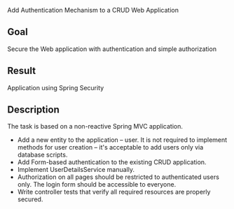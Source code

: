 Add Authentication Mechanism to a CRUD Web Application

## Goal

Secure the Web application with authentication and simple authorization

## Result

Application using Spring Security

## Description

The task is based on a non-reactive Spring MVC application.

- Add a new entity to the application – user.
  It is not required to implement methods for user creation – it's acceptable to add users only via database scripts.
- Add Form-based authentication to the existing CRUD application.
- Implement UserDetailsService manually.
- Authorization on all pages should be restricted to authenticated users only. The login form should be accessible to everyone.
- Write controller tests that verify all required resources are properly secured.
